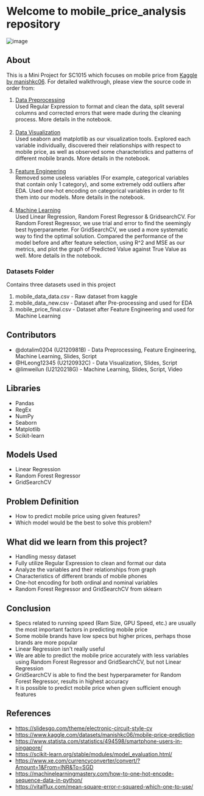 # Welcome to mobile_price_analysis repository

![image](https://user-images.githubusercontent.com/50509341/163121347-e1b45718-4e46-417e-8f01-5ed60a8bf1eb.png)

## About

This is a Mini Project for SC1015 which focuses on mobile price from [Kaggle by manishkc06](https://www.kaggle.com/datasets/manishkc06/mobile-price-prediction). For detailed walkthrough, please view the source code in order from:

1. [Data Preprocessing](Data%20Preprocessing.ipynb) <br>Used Regular Expression to format and clean the data, split several columns and corrected errors that were made during the cleaning process. More details in the notebook.<br><br>
2. [Data Visualization](Exploratory%20Data%20Analysis.ipynb) <br>Used seaborn and matplotlib as our visualization tools. Explored each variable individually, discovered their relationships with respect to mobile price, as well as observed some characteristics and patterns of different mobile brands. More details in the notebook.<br><br>
3. [Feature Engineering](Feature%20Engineering.ipynb) <br> Removed some useless variables (For example, categorical variables that contain only 1 category), and some extremely odd outliers after EDA. Used one-hot encoding on categorical variables in order to fit them into our models. More details in the notebook.<br><br>
4. [Machine Learning](Machine%20Learning.ipynb) <br> Used Linear Regression, Random Forest Regressor & GridsearchCV. For Random Forest Regressor, we use trial and error to find the seemingly best hyperparameter. For GridSearchCV, we used a more systematic way to find the optimal solution. Compared the performance of the model before and after feature selection, using R^2 and MSE as our metrics, and plot the graph of Predicted Value against True Value as well. More details in the notebook.

### Datasets Folder
Contains three datasets used in this project

1. mobile_data_data.csv - Raw dataset from kaggle
2. mobile_data_new.csv - Dataset after Pre-processing and used for EDA
3. mobile_price_final.csv - Dataset after Feature Engineering and used for Machine Learning

## Contributors

- @dotalim0204 (U2120981B) - Data Preprocessing, Feature Engineering, Machine Learning, Slides, Script
- @HLeong12345 (U2120932C) - Data Visualization, Slides, Script
- @limweilun (U2120218G) - Machine Learning, Slides, Script, Video

## Libraries

- Pandas
- RegEx
- NumPy
- Seaborn
- Matplotlib
- Scikit-learn

## Models Used

- Linear Regression
- Random Forest Regressor
- GridSearchCV

## Problem Definition

- How to predict mobile price using given features?
- Which model would be the best to solve this problem?


## What did we learn from this project?

- Handling messy dataset
- Fully utilize Regular Expression to clean and format our data
- Analyze the variables and their relationships from graph
- Characteristics of different brands of mobile phones
- One-hot encoding for both ordinal and nominal variables
- Random Forest Regressor and GridSearchCV from sklearn

## Conclusion

- Specs related to running speed (Ram Size, GPU Speed, etc.) are usually the most important factors in predicting mobile price
- Some mobile brands have low specs but higher prices, perhaps those brands are more popular
- Linear Regression isn't really useful
- We are able to predict the mobile price accurately with less variables using Random Forest Regressor and GridSearchCV, but not Linear Regression
- GridSearchCV is able to find the best hyperparameter for Random Forest Regressor, results in highest accuracy
- It is possible to predict mobile price when given sufficient enough features

## References
- <https://slidesgo.com/theme/electronic-circuit-style-cv>
- <https://www.kaggle.com/datasets/manishkc06/mobile-price-prediction>
- <https://www.statista.com/statistics/494598/smartphone-users-in-singapore/>
- <https://scikit-learn.org/stable/modules/model_evaluation.html/>
- <https://www.xe.com/currencyconverter/convert/?Amount=1&From=INR&To=SGD>
- <https://machinelearningmastery.com/how-to-one-hot-encode-sequence-data-in-python/>
- <https://vitalflux.com/mean-square-error-r-squared-which-one-to-use/>
